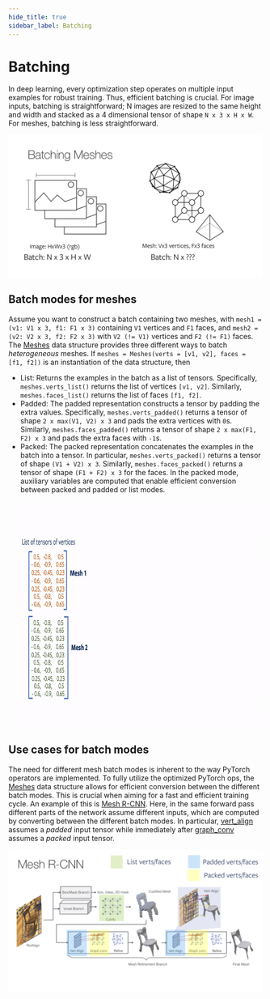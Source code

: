 ```yaml
---
hide_title: true
sidebar_label: Batching
---
```


# Batching

In deep learning, every optimization step operates on multiple input examples for robust training. Thus, efficient batching is crucial. For image inputs, batching is straightforward; N images are resized to the same height and width and stacked as a 4 dimensional tensor of shape `N x 3 x H x W`. For meshes, batching is less straightforward.

<img src="assets/batch_intro.png" alt="batch_intro" align="middle"/>

## Batch modes for meshes

Assume you want to construct a batch containing two meshes, with `mesh1 = (v1: V1 x 3, f1: F1 x 3)` containing `V1` vertices and `F1` faces, and `mesh2 = (v2: V2 x 3, f2: F2 x 3)` with `V2 (!= V1)` vertices and `F2 (!= F1)` faces. The [Meshes][meshes] data structure provides three different ways to batch *heterogeneous* meshes. If `meshes = Meshes(verts = [v1, v2], faces = [f1, f2])` is an instantiation of the data structure, then

* List: Returns the examples in the batch as a list of tensors. Specifically, `meshes.verts_list()` returns the list of vertices `[v1, v2]`. Similarly, `meshes.faces_list()` returns the list of faces `[f1, f2]`.
* Padded: The padded representation constructs a tensor by padding the extra values. Specifically, `meshes.verts_padded()` returns a tensor of shape `2 x max(V1, V2) x 3` and pads the extra vertices with `0`s. Similarly, `meshes.faces_padded()` returns a tensor of shape `2 x max(F1, F2) x 3` and pads the extra faces with `-1`s.
* Packed: The packed representation concatenates the examples in the batch into a tensor. In particular, `meshes.verts_packed()` returns a tensor of shape `(V1 + V2) x 3`. Similarly, `meshes.faces_packed()` returns a tensor of shape `(F1 + F2) x 3` for the faces. In the packed mode, auxiliary variables are computed that enable efficient conversion between packed and padded or list modes.

<img src="assets/batch_modes.gif" alt="batch_modes" height="450" align="middle" />

## Use cases for batch modes

The need for different mesh batch modes is inherent to the way PyTorch operators are implemented. To fully utilize the optimized PyTorch ops, the [Meshes][meshes] data structure allows for efficient conversion between the different batch modes. This is crucial when aiming for a fast and efficient training cycle. An example of this is [Mesh R-CNN][meshrcnn]. Here, in the same forward pass different parts of the network assume different inputs, which are computed by converting between the different batch modes. In particular, [vert_align][vert_align] assumes a *padded* input tensor while immediately after [graph_conv][graphconv] assumes a *packed* input tensor.

<img src="assets/meshrcnn.png" alt="meshrcnn" width="700" align="middle" />


[meshes]: https://github.com/facebookresearch/pytorch3d/blob/main/pytorch3d/structures/meshes.py
[graphconv]: https://github.com/facebookresearch/pytorch3d/blob/main/pytorch3d/ops/graph_conv.py
[vert_align]: https://github.com/facebookresearch/pytorch3d/blob/main/pytorch3d/ops/vert_align.py
[meshrcnn]: https://github.com/facebookresearch/meshrcnn

